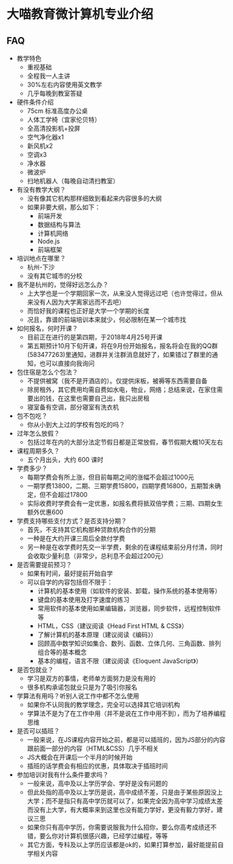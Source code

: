 # 大喵教育微计算机专业介绍

## FAQ

* 教学特色
    * 重视基础
    * 全程我一人主讲
    * 30%左右内容使用英文教学
    * 几乎每晚到教室答疑
* 硬件条件介绍
    * 75cm 标准高度办公桌
    * 人体工学椅（宜家伦贝特）
    * 全高清投影机+投屏
    * 空气净化器x1
    * 新风机x2
    * 空调x3
    * 净水器
    * 微波炉
    * 扫地机器人（每晚自动清扫教室）
* 有没有教学大纲？
    * 没有像其它机构那样细致到看起来内容很多的大纲
    * 如果非要大纲，那么如下：
        * 前端开发
        * 数据结构与算法
        * 计算机网络
        * Node.js
        * 前端框架
* 培训地点在哪里？
    * 杭州-下沙
    * 没有其它城市的分校
* 我不是杭州的，觉得好远怎么办？
    * 上大学也是一个学期回家一次，从来没人觉得远过吧（也许觉得过，但从来没有人因为大学离家远而不去吧）
    * 而恰好我的课程也正好是大学一个学期的长度
    * 况且，靠谱的前端培训本来就少，何必限制在某一个城市找
* 如何报名，何时开课？
    * 目前正在进行的是第四期，于2018年4月25号开课
    * 第五期预计10月下旬开课，将在9月份开始报名，报名将会在我的QQ群(583477263)里通知，进群并关注群消息就好了，如果错过了群里的通知，也可以直接向我询问
* 包住宿是怎么个包法？
    * 不提供被窝（我不是开酒店的）。仅提供床板，被褥等东西需要自备
    * 除房租外，其它费用均需自费如水电，物业，网络；总结来说，在家住需要出的钱，在这里也需要自己出，我只出房租
    * 寝室备有空调，部分寝室有洗衣机
* 包不包吃？
    * 你从小到大上过的学校有包吃的吗？
* 过年怎么放假？
    * 包括过年在内的大部分法定节假日都是正常放假，春节假期大概10天左右
* 课程周期多久？
    * 五个月出头，大约 600 课时
* 学费多少？
    * 每期学费会有所上涨，但目前每期之间的涨幅不会超过1000元
    * 一期学费13800，二期、三期学费15800，四期学费16800，五期暂未确定，但不会超过17800
    * 实际收费时学费会有一定优惠，如报名费将抵双倍学费；三期、四期女生额外优惠600
* 学费支持哪些支付方式？是否支持分期？
    * 首先，不支持其它机构那种贷款机构合作的分期
    * 一种是在大约开课三周后全款付学费
    * 另一种是在收学费时先交一半学费，剩余的在课程结束前分月付清，同时会收取少量利息（非常少，总利息不会超过200元）
* 是否需要提前预习？
    * 如果有时间，最好提前开始自学
    * 可以自学的内容包括但不限于：
        * 计算机的基本使用（如软件的安装、卸载，操作系统的基本使用等）
        * 键盘的基本使用及打字速度的练习
        * 常用软件的基本使用如果编辑器，浏览器，同步软件，远程控制软件等
        * HTML，CSS（建议阅读《Head First HTML & CSS》）
        * 了解计算机的基本原理（建议阅读《编码》）
        * 回顾高中数学知识如集合、数列、函数、立体几何、三角函数、排列组合等的基本概念
        * 基本的编程，语言不限（建议阅读《Eloquent JavaScript》）
* 是否包就业？
    * 学习是双方的事情，老师单方面努力是没有用的
    * 很多机构承诺包就业只是为了吸引你报名
* 学算法有用吗？听别人说工作中都不怎么使用
    * 如果你不认同我的教学理念，完全可以选择其它培训机构
    * 学算法不是为了在工作中用（并不是说在工作中用不到），而为了培养编程思维
* 是否可以插班？
    * 一般来说，在JS课程内容开始之前，都是可以插班的，因为JS部分的内容跟前面一部分的内容（HTML&CSS）几乎不相关
    * JS大概会在开课后一个半月的时候开始
    * 插班的话学费会有相应的优惠，具体取决于插班时间
* 参加培训对我有什么条件要求吗？
    * 一般来说，高中及以上学历学会、学好是没有问题的
    * 但此处指的高中及以上学历是说，高中成绩不差，只是由于某些原因没上大学；而不是指只有高中学历就可以了，如果完全因为高中学习成绩太差而没有上大学，有大概率来到这里也没有能力学好，更没有毅力学好，建议三思
    * 如果你只有高中学历，你需要说服我为什么招你，要么你高考成绩还不错，要么你对计算机很感兴趣，已经学过编程，等等
    * 其它方面，专科及以上学历应该都是ok的，如果打算参加，最好能提前自学相关内容

